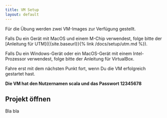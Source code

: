 ```yaml
---
title: VM Setup
layout: default
---
```


Für die Übung werden zwei VM-Images zur Verfügung gestellt.

Falls Du ein Gerät mit MacOS und einem M-Chip verwendest, folge bitte der [Anleitung für UTM]({{site.baseurl}}{% link /docs/setup/utm.md %}).

Falls Du ein Windows-Gerät oder ein MacOS-Gerät mit einem Intel-Prozessor verwendest, folge bitte der Anleitung für VirtualBox.

Fahre erst mit dem nächsten Punkt fort, wenn Du die VM erfolgreich gestartet hast.

**Die VM hat den Nutzernamen scala und das Passwort 12345678**

## Projekt öffnen
Bla bla